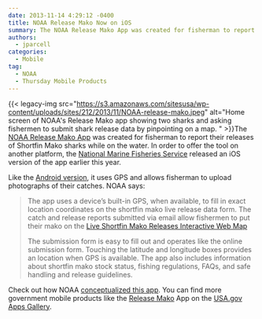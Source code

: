 ```yaml
---
date: 2013-11-14 4:29:12 -0400
title: NOAA Release Mako Now on iOS
summary: The NOAA Release Mako App was created for fisherman to report their releases of Shortfin Mako sharks while on the water. In order to offer the tool on
authors:
  - jparcell
categories:
  - Mobile
tag:
  - NOAA
  - Thursday Mobile Products
---
```


{{< legacy-img src="https://s3.amazonaws.com/sitesusa/wp-content/uploads/sites/212/2013/11/NOAA-release-mako.jpeg" alt="Home screen of NOAA's Release Mako app showing two sharks and asking fishermen to submit shark release data by pinpointing on a map. " >}}The [NOAA Release Mako App](http://www.nmfs.noaa.gov/sfa/hms/shortfinmako/mako_app.html) was created for fisherman to report their releases of Shortfin Mako sharks while on the water. In order to offer the tool on another platform, the [National Marine Fisheries Service](http://www.nmfs.noaa.gov/) released an iOS version of the app earlier this year.

Like the [Android version](https://www.WHATEVER/2012/04/26/noaas-release-mako-app/ "NOAA’s Release Mako App"), it uses GPS and allows fisherman to upload photographs of their catches. NOAA says:

> The app uses a device&#8217;s built-in GPS, when available, to fill in exact location coordinates on the shortfin mako live release data form. The catch and release reports submitted via email allow fishermen to put their mako on the [Live Shortfin Mako Releases Interactive Web Map](http://www.nmfs.noaa.gov/sfa/hms/shortfinmako/Map/index.htm)
> 
> The submission form is easy to fill out and operates like the online submission form. Touching the latitude and longitude boxes provides an location when GPS is available. The app also includes information about shortfin mako stock status, fishing regulations, FAQs, and safe handling and release guidelines.

Check out how NOAA [conceptualized this app](https://www.WHATEVER/2012/04/26/noaas-release-mako-app/ "NOAA’s Release Mako App"). You can find more government mobile products like the [Release Mako](http://apps.usa.gov/release-mako.shtml) App on the [USA.gov Apps Gallery](http://apps.usa.gov/).